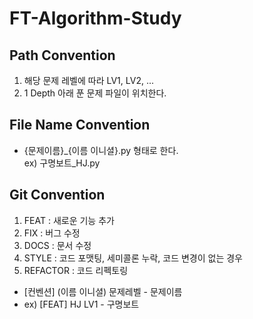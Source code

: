 # FT-Algorithm-Study

## Path Convention
1. 해당 문제 레벨에 따라 LV1, LV2, ...
2. 1 Depth 아래 푼 문제 파일이 위치한다.

## File Name Convention
* {문제이름}_{이름 이니셜}.py 형태로 한다.  
    ex) 구명보트_HJ.py

## Git Convention
1. FEAT : 새로운 기능 추가
2. FIX : 버그 수정
3. DOCS : 문서 수정
4. STYLE : 코드 포맷팅, 세미콜론 누락, 코드 변경이 없는 경우
5. REFACTOR : 코드 리펙토링  

* [컨벤션] (이름 이니셜) 문제레벨 - 문제이름
* ex) [FEAT] HJ LV1 - 구명보트